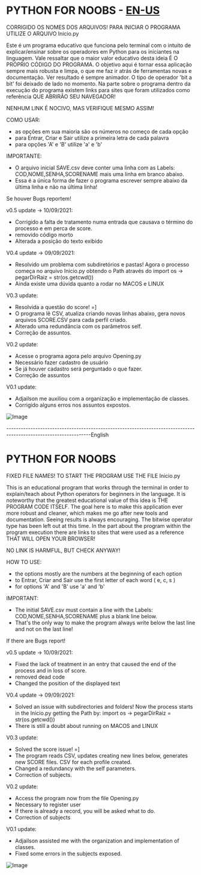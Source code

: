 # PYTHON FOR NOOBS - [EN-US](https://github.com/DjayselPessoa/projetoPFN/blob/main/README.md#python-for-noobs)

CORRIGIDO OS NOMES DOS ARQUIVOS! PARA INICIAR O PROGRAMA UTILIZE O ARQUIVO Inicio.py

Este é um programa educativo que funciona pelo terminal com o intuito de explicar/ensinar sobre os operadores em Python para os iniciantes na linguagem.
Vale ressaltar que o maior valor educativo desta ideia É O PRÓPRIO CÓDIGO DO PROGRAMA.
O objetivo aqui é tornar essa aplicação sempre mais robusta e limpa, o que me faz ir atrás de ferramentas novas e documentação. Ver resultado é sempre animador.
O tipo de operador 'bit a bit' foi deixado de lado no momento.
Na parte sobre o programa dentro da execução do programa existem links para sites que foram utilizados como referência QUE ABRIRÃO SEU NAVEGADOR! 

NENHUM LINK É NOCIVO, MAS VERIFIQUE MESMO ASSIM!

COMO USAR:
- as opções em sua maioria são os números no começo de cada opção
- para Entrar, Criar e Sair utilize a primeira letra de cada palavra
- para opções 'A' e 'B' utilize 'a' e 'b'

IMPORTANTE:
- O arquivo inicial SAVE.csv deve conter uma linha com as Labels: COD,NOME,SENHA,SCORENAME mais uma linha em branco abaixo. 
- Essa é a única forma de fazer o programa escrever sempre abaixo da última linha e não na última linha!

Se houver Bugs reportem!

v0.5 update -> 10/09/2021:
- Corrigido a falta de tratamento numa entrada que causava o término do processo e em perca de score.
- removido código morto
- Alterada a posição do texto exibido

V0.4 update -> 09/09/2021:
- Resolvido um problema com subdiretórios e pastas! Agora o processo começa no arquivo Inicio.py obtendo o Path através do import os -> pegarDirRaiz = str(os.getcwd())
- Ainda existe uma dúvida quanto a rodar no MACOS e LINUX

V0.3 update:
- Resolvida a questão do score! =]
- O programa lê CSV, atualiza criando novas linhas abaixo, gera novos arquivos SCORE.CSV para cada perfil criado.
- Alterado uma redundância com os parâmetros self.
- Correção de assuntos.

V0.2 update:
 - Acesse o programa agora pelo arquivo Opening.py
 - Necessário fazer cadastro de usuário
 - Se já houver cadastro será perguntado o que fazer.
 - Correção de assuntos

V0.1 update:
  - Adjailson me auxiliou com a organização e implementação de classes.
  - Corrigido alguns erros nos assuntos expostos.



![Image](https://mirrors.creativecommons.org/presskit/buttons/88x31/png/by-sa.png)


-----------------------------------------------------------------------------------------------------------------English

# PYTHON FOR NOOBS

FIXED FILE NAMES! TO START THE PROGRAM USE THE FILE Inicio.py

This is an educational program that works through the terminal in order to explain/teach about Python operators for beginners in the language.
It is noteworthy that the greatest educational value of this idea is THE PROGRAM CODE ITSELF.
The goal here is to make this application ever more robust and cleaner, which makes me go after new tools and documentation. Seeing results is always encouraging.
The bitwise operator type has been left out at this time.
In the part about the program within the program execution there are links to sites that were used as a reference THAT WILL OPEN YOUR BROWSER! 

NO LINK IS HARMFUL, BUT CHECK ANYWAY!

HOW TO USE:
- the options mostly are the numbers at the beginning of each option
- to Entrar, Criar and Sair use the first letter of each word ( e, c, s )
- for options 'A' and 'B' use 'a' and 'b'

IMPORTANT:
- The initial SAVE.csv must contain a line with the Labels: COD,NOME,SENHA,SCORENAME plus a blank line below. 
- That's the only way to make the program always write below the last line and not on the last line!

If there are Bugs report!

v0.5 update -> 10/09/2021:
- Fixed the lack of treatment in an entry that caused the end of the process and in loss of score.
- removed dead code
- Changed the position of the displayed text

V0.4 update -> 09/09/2021:
- Solved an issue with subdirectories and folders! Now the process starts in the Inicio.py getting the Path by: import os -> pegarDirRaiz = str(os.getcwd())
- There is still a doubt about running on MACOS and LINUX

V0.3 update:
- Solved the score issue! =]
- The program reads CSV, updates creating new lines below, generates new SCORE files. CSV for each profile created.
- Changed a redundancy with the self parameters.
- Correction of subjects.

V0.2 update:
 - Access the program now from the file Opening.py
 - Necessary to register user
 - If there is already a record, you will be asked what to do.
 - Correction of subjects

V0.1 update:
  - Adjailson assisted me with the organization and implementation of classes.
  - Fixed some errors in the subjects exposed.




![Image](https://mirrors.creativecommons.org/presskit/buttons/88x31/png/by-sa.png)
